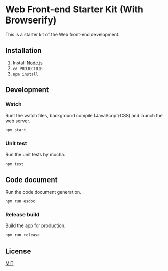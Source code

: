 # Web Front-end Starter Kit (With Browserify)

This is a starter kit of the Web front-end development.

## Installation

1. Install [Node.js](https://nodejs.org/)
2. `cd PROJECTDIR`
3. `npm install`

## Development

### Watch

Runt the watch files, background compile (JavaScript/CSS) and launch the web server.

```bash
npm start
```

### Unit test

Run the unit tests by mocha.

```bash
npm test
```

## Code document

Run the code document generation.

```bash
npm run esdoc
```

### Release build

Build the app for production.

```bash
npm run release
```

## License

[MIT](LICENSE)

